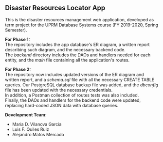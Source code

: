 ## Disaster Resources Locator App

This is the disaster resources management web application, developed as term project for the UPRM Database Systems course (FY 2019-2020, Spring Semester).

**For Phase 1:**<br/> 
The repository includes the app database's ER diagram, a written report describing such diagram, and the necessary backend code.<br/>
The *backend* directory includes the DAOs and handlers needed for each entity, and the *main* file containing all the application's routes.

**For Phase 2:**<br/> 
The repository now includes updated versions of the ER diagram and written report, and a *schema.sql* file with all the necessary CREATE TABLE queries. Our PostgreSQL database backup file was added, and the *dbconfig* file has been updated with the necessary credentials.<br/>
In addition, a Postman collection of routes tests was also included.<br/>
Finally, the DAOs and handlers for the backend code were updated, replacing hard-coded JSON data with database queries. 

**Development Team:**<br/>
* Maria D. Vilanova Garcia
* Luis F. Quiles Ruiz 
* Alejandro Matos Mercado
